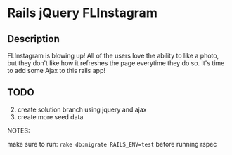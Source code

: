 # Rails jQuery FLInstagram

## Description

FLInstagram is blowing up! All of the users love the ability to like a photo, but they don't like how it refreshes the page everytime they do so. It's time to add some Ajax to this rails app!

## TODO
2. create solution branch using jquery and ajax
3. create more seed data

NOTES: 

make sure to run:
`rake db:migrate RAILS_ENV=test`
before running rspec